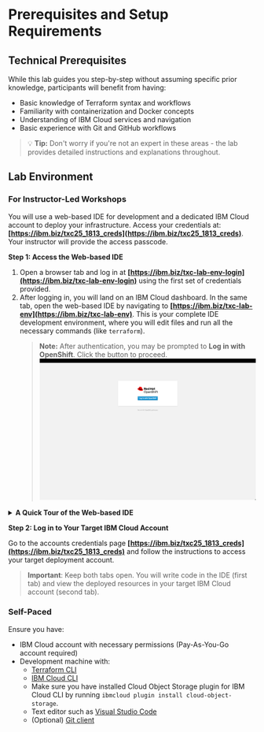 # Prerequisites and Setup Requirements

## Technical Prerequisites

While this lab guides you step-by-step without assuming specific prior knowledge, participants will benefit from having:

- Basic knowledge of Terraform syntax and workflows
- Familiarity with containerization and Docker concepts
- Understanding of IBM Cloud services and navigation
- Basic experience with Git and GitHub workflows

> 💡 **Tip:** Don't worry if you're not an expert in these areas - the lab provides detailed instructions and explanations throughout.

## Lab Environment

### For Instructor-Led Workshops


You will use a web-based IDE for development and a dedicated IBM Cloud account to deploy your infrastructure. Access your credentials at: **[https://ibm.biz/txc25_1813_creds](https://ibm.biz/txc25_1813_creds)**. Your instructor will provide the access passcode.

**Step 1: Access the Web-based IDE**

1.  Open a browser tab and log in at **[https://ibm.biz/txc-lab-env-login](https://ibm.biz/txc-lab-env-login)** using the first set of credentials provided.
2.  After logging in, you will land on an IBM Cloud dashboard. In the same tab, open the web-based IDE by navigating to **[https://ibm.biz/txc-lab-env](https://ibm.biz/txc-lab-env)**. This is your complete IDE development environment, where you will edit files and run all the necessary commands (like `terraform`).
    > **Note:** After authentication, you may be prompted to **Log in with OpenShift**. Click the button to proceed.
    > ![Login with OpenShift](./images/devenv/login-ide-openshift.png ':size=500')

<details>
<summary><b>A Quick Tour of the Web-based IDE</b></summary>

Once the IDE is loaded, here’s a quick tour to get you started.

1.  **Initial Workspace Load**: The IDE will load the lab's workspace. This may take a moment.
    ![Initial Workspace Load](./images/devenv/ide-initial-workspace-load.png ':size=500')

2.  **Trust Workspace Authors**: For the terminal and other features to work correctly, you must trust the workspace authors. Click **Yes, I trust the authors**.
    ![Trust Workspace Authors](./images/devenv/ide-trust-authors.png ':size=500')

3.  **Welcome Tab**: You can close the "Welcome" tab to get a clearer view of the file explorer.
    ![Close Welcome Tab](./images/devenv/ide-close-welcome.png ':size=500')

4.  **Editor and File Explorer**: The main interface consists of the file explorer on the left, where you can navigate through the lab files, and the editor on the right, where you can view and modify file contents.
    ![Editor and File Explorer](./images/devenv/ide-editor.png ':size=500')

5.  **Open a New Terminal**: To run commands, you'll need a terminal. Click the hamburger menu (the three horizontal lines) at the top left, then select **Terminal** > **New Terminal**.

6.  **Manage Terminals**: You can create multiple terminals and switch between them using the dropdown menu in the terminal panel.
    ![Open a New Terminal](./images/devenv/ide-new-terminal.png ':size=500')
    ![Switch Between Terminals](./images/devenv/ide-switch-between-terminal.png ':size=500')

7.  **Create a New File**: To create a new file, right-click in the file explorer, select **New File**, and give it a name.
    ![Create a New File](./images/devenv/ide-new-file.png ':size=500')

</details>

**Step 2: Log in to Your Target IBM Cloud Account**

Go to the accounts credentials page **[https://ibm.biz/txc25_1813_creds](https://ibm.biz/txc25_1813_creds)** and follow the instructions to access your target deployment account.

> **Important**: Keep both tabs open. You will write code in the IDE (first tab) and view the deployed resources in your target IBM Cloud account (second tab).

### Self-Paced

Ensure you have:

- IBM Cloud account with necessary permissions (Pay-As-You-Go account required)
- Development machine with:
  - [Terraform CLI](https://developer.hashicorp.com/terraform/install)
  - [IBM Cloud CLI](https://cloud.ibm.com/docs/cli?topic=cli-getting-started)
  - Make sure you have installed Cloud Object Storage plugin for IBM Cloud CLI by running `ibmcloud plugin install cloud-object-storage`.
  - Text editor such as [Visual Studio Code](https://code.visualstudio.com/docs/setup/setup-overview)
  - (Optional) [Git client](https://github.com/git-guides/install-git)


